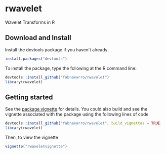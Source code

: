 rwavelet
========

Wavelet Transforms in R

Download and Install
--------------------

Install the devtools package if you haven't already.

``` r
install.packages("devtools")
```

To install the package, type the following at the R command line:

``` r
devtools::install_github("fabnavarro/rwavelet")
library(rwavelet)
```

Getting started
---------------

See the [package vignette](http://fnavarro.perso.math.cnrs.fr/rpackage/rwaveletvignette.html) for details. You could also build and see the vignette associated with the package using the following lines of code

``` r
devtools::install_github("fabnavarro/rwavelet", build_vignettes = TRUE)
library(rwavelet)
```

Then, to view the vignette

``` r
vignette("rwaveletvignette")
```
